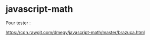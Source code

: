 # javascript-math

Pour tester :

https://cdn.rawgit.com/dmegy/javascript-math/master/brazuca.html

